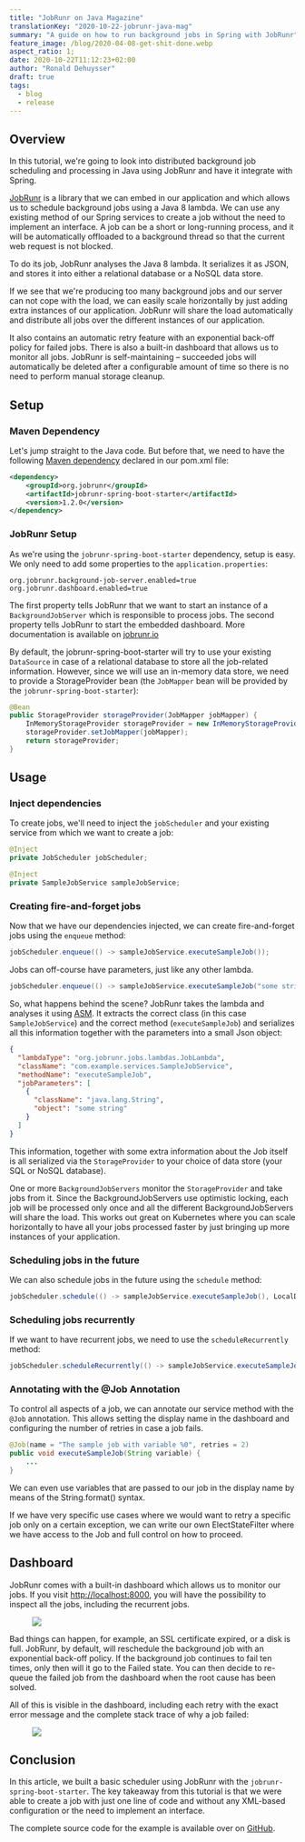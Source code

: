 ```yaml
---
title: "JobRunr on Java Magazine"
translationKey: "2020-10-22-jobrunr-java-mag"
summary: "A guide on how to run background jobs in Spring with JobRunr"
feature_image: /blog/2020-04-08-get-shit-done.webp
aspect_ratio: 1;
date: 2020-10-22T11:12:23+02:00
author: "Ronald Dehuysser"
draft: true
tags:
  - blog
  - release
---
```

## Overview

In this tutorial, we're going to look into distributed background job scheduling and processing in Java using JobRunr and have it integrate with Spring.

[JobRunr](https://github.com/jobrunr/jobrunr) is a library that we can embed in our application and which allows us to schedule background jobs using a Java 8 lambda. We can use any existing method of our Spring services to create a job without the need to implement an interface. A job can be a short or long-running process, and it will be automatically offloaded to a background thread so that the current web request is not blocked.

To do its job, JobRunr analyses the Java 8 lambda. It serializes it as JSON, and stores it into either a relational database or a NoSQL data store.

If we see that we're producing too many background jobs and our server can not cope with the load, we can easily scale horizontally by just adding extra instances of our application. JobRunr will share the load automatically and distribute all jobs over the different instances of our application.

It also contains an automatic retry feature with an exponential back-off policy for failed jobs. There is also a built-in dashboard that allows us to monitor all jobs. JobRunr is self-maintaining – succeeded jobs will automatically be deleted after a configurable amount of time so there is no need to perform manual storage cleanup.



## Setup

### Maven Dependency
Let's jump straight to the Java code. But before that, we need to have the following [Maven dependency](https://search.maven.org/search?q=g:org.jobrunr%20AND%20a:jobrunr-spring-boot-starter) declared in our pom.xml file:

```xml
<dependency>
    <groupId>org.jobrunr</groupId>
    <artifactId>jobrunr-spring-boot-starter</artifactId>
    <version>1.2.0</version>
</dependency>
```

### JobRunr Setup
As we're using the `jobrunr-spring-boot-starter` dependency, setup is easy. We only need to add some properties to the `application.properties`:

```properties
org.jobrunr.background-job-server.enabled=true
org.jobrunr.dashboard.enabled=true
```

The first property tells JobRunr that we want to start an instance of a `BackgroundJobServer` which is responsible to process jobs. The second property tells JobRunr to start the embedded dashboard. More documentation is available on [jobrunr.io](https://www.jobrunr.io/en/documentation/configuration/spring/)


By default, the jobrunr-spring-boot-starter will try to use your existing `DataSource` in case of a relational database to store all the job-related information. However, since we will use an in-memory data store, we need to provide a StorageProvider bean (the `JobMapper` bean will be provided by the `jobrunr-spring-boot-starter`):
```java
@Bean
public StorageProvider storageProvider(JobMapper jobMapper) {
    InMemoryStorageProvider storageProvider = new InMemoryStorageProvider();
    storageProvider.setJobMapper(jobMapper);
    return storageProvider;
}
```

## Usage
### Inject dependencies
To create jobs, we'll need to inject the `jobScheduler` and your existing service from which we want to create a job:
```java
@Inject
private JobScheduler jobScheduler;

@Inject
private SampleJobService sampleJobService;
```

### Creating fire-and-forget jobs
Now that we have our dependencies injected, we can create fire-and-forget jobs using the `enqueue` method:

```java
jobScheduler.enqueue(() -> sampleJobService.executeSampleJob());
```

Jobs can off-course have parameters, just like any other lambda.

```java
jobScheduler.enqueue(() -> sampleJobService.executeSampleJob("some string"));
```

So, what happens behind the scene? JobRunr takes the lambda and analyses it using [ASM](https://asm.ow2.io/). It extracts the correct class (in this case `SampleJobService`) and the correct method (`executeSampleJob`) and serializes all this information together with the parameters into a small Json object:

```json
{
  "lambdaType": "org.jobrunr.jobs.lambdas.JobLambda",
  "className": "com.example.services.SampleJobService",
  "methodName": "executeSampleJob",
  "jobParameters": [
    {
      "className": "java.lang.String",
      "object": "some string"
    }
  ]
}
```

This information, together with some extra information about the Job itself is all serialized via the `StorageProvider` to your choice of data store (your SQL or NoSQL database). 

One or more `BackgroundJobServers` monitor the `StorageProvider` and take jobs from it. Since the BackgroundJobServers use optimistic locking, each job will be processed only once and all the different BackgroundJobServers will share the load. This works out great on Kubernetes where you can scale horizontally to have all your jobs processed faster by just bringing up more instances of your application.


### Scheduling jobs in the future
We can also schedule jobs in the future using the `schedule` method:

```java
jobScheduler.schedule(() -> sampleJobService.executeSampleJob(), LocalDateTime.now().plusHours(5));
```

### Scheduling jobs recurrently
If we want to have recurrent jobs, we need to use the `scheduleRecurrently` method:

```java
jobScheduler.scheduleRecurrently(() -> sampleJobService.executeSampleJob(), Cron.hourly());
```

### Annotating with the @Job Annotation
To control all aspects of a job, we can annotate our service method with the `@Job` annotation. This allows setting the display name in the dashboard and configuring the number of retries in case a job fails.

```java
@Job(name = "The sample job with variable %0", retries = 2)
public void executeSampleJob(String variable) {
    ...
}
```

We can even use variables that are passed to our job in the display name by means of the String.format() syntax.

If we have very specific use cases where we would want to retry a specific job only on a certain exception, we can write our own ElectStateFilter where we have access to the Job and full control on how to proceed.


## Dashboard
JobRunr comes with a built-in dashboard which allows us to monitor our jobs. If you visit [http://localhost:8000](http://localhost:8000), you will have the possibility to inspect all the jobs, including the recurrent jobs.

<figure>
<img src="https://www.jobrunr.io/blog/2020-04-20-jobrunr-overview.png">
</figure>

Bad things can happen, for example, an SSL certificate expired, or a disk is full. JobRunr, by default, will reschedule the background job with an exponential back-off policy. If the background job continues to fail ten times, only then will it go to the Failed state. You can then decide to re-queue the failed job from the dashboard when the root cause has been solved.

All of this is visible in the dashboard, including each retry with the exact error message and the complete stack trace of why a job failed:
<figure>
<img src="https://www.jobrunr.io/blog/jobrunr-java-mag-1024x498.png">
</figure>

## Conclusion
In this article, we built a basic scheduler using JobRunr with the `jobrunr-spring-boot-starter`. The key takeaway from this tutorial is that we were able to create a job with just one line of code and without any XML-based configuration or the need to implement an interface.

The complete source code for the example is available over on [GitHub](https://github.com/jobrunr/example-java-mag).